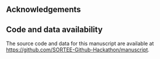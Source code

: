 ## Acknowledgements

## Code and data availability

The source code and data for this manuscript are available at https://github.com/SORTEE-Github-Hackathon/manuscript.